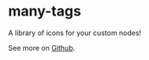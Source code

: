 # many-tags

A library of icons for your custom nodes!

See more on [Github].

[Github]: https://github.com/foxssake/many-tags
